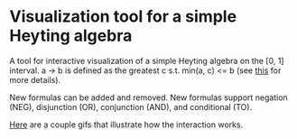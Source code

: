 # Visualization tool for a simple Heyting algebra

A tool for interactive visualization of a simple Heyting algebra on the [0, 1] interval. 
a -> b is defined as the greatest c s.t. min(a, c) <= b (see [this](https://en.wikipedia.org/wiki/Heyting_algebra) for more details).

New formulas can be added and removed. 
New formulas support negation (NEG), disjunction (OR), conjunction (AND), and conditional (TO). 

[Here](https://mobile.twitter.com/CarcassiFausto/status/1125052600506822656) are a couple gifs that illustrate how the interaction works.
